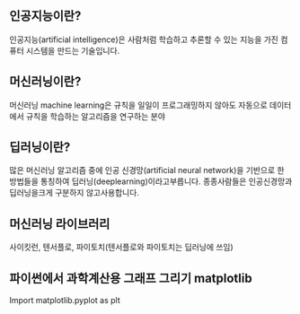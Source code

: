 ## 인공지능이란?
인공지능(artificial intelligence)은 사람처럼 학습하고 추론할 수 있는 지능을 가진 컴퓨터 시스템을 만드는 기술입니다.  
## 머신러닝이란?
머신러닝 machine learning은 규칙을 일일이 프로그래밍하지 않아도 자동으로 데이터에서 규칙을 학습하는 알고리즘을 연구하는 분야  
## 딥러닝이란?
많은 머신러닝 알고리즘 중에 인공 신경망(artificial neural network)을 기반으로 한 방법들을 통칭하여 딥러닝(deeplearning)이라고부릅니다. 종종사람들은 인공신경망과딥러닝을크게 구분하지 않고사용합니다.  
## 머신러닝 라이브러리
사이킷런, 텐서플로, 파이토치(텐서플로와 파이토치는 딥러닝에 쓰임)

## 파이썬에서 과학계산용 그래프 그리기 matplotlib
Import matplotlib.pyplot as plt

